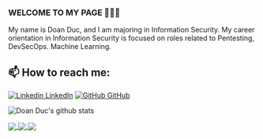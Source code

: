 ### WELCOME TO MY PAGE 👋👋👋
My name is Doan Duc, and I am majoring in Information Security. My career orientation in Information Security is focused on roles related to Pentesting, DevSecOps. Machine Learning. <br>
## 📫 How to reach me: 

[![Linkedin](https://i.stack.imgur.com/gVE0j.png) LinkedIn](https://www.linkedin.com/in/doanduc1704/) [![GitHub](https://i.stack.imgur.com/tskMh.png) GitHub](https://github.com/doanmanhducz)


![Doan Duc's github stats](https://github-readme-stats-git-masterrstaa-rickstaa.vercel.app/api?username=doanmanhducz&show_icons=true&theme=tokyonight&hide=contribs,prs,issues)

<a href="https://github.com/doanmanhducz/Eureka2024Web/">
  <!-- Change the `github-readme-stats.anuraghazra1.vercel.app` to `github-readme-stats.vercel.app`  -->
  <img align="center" src="https://github-readme-stats.anuraghazra1.vercel.app/api/pin/?username=doanmanhducz&repo=Eureka2024Web&theme=radical" />
</a>    
<a href="https://github.com/doanmanhducz/YDCC/">
  <!-- Change the `github-readme-stats.anuraghazra1.vercel.app` to `github-readme-stats.vercel.app`  -->
  <img align="center" src="https://github-readme-stats.anuraghazra1.vercel.app/api/pin/?username=doanmanhducz&repo=YDCC&theme=merko" />
</a>

<a href="https://github.com/doanmanhducz/Pong-Python/">
  <!-- Change the `github-readme-stats.anuraghazra1.vercel.app` to `github-readme-stats.vercel.app`  -->
  <img align="center" src="https://github-readme-stats.anuraghazra1.vercel.app/api/pin/?username=doanmanhducz&repo=Pong-Python&theme=gruvbox" />
</a>    

